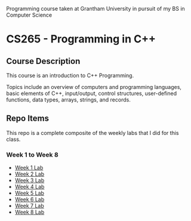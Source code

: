 Programming course taken at Grantham University in pursuit of my BS in Computer Science

# CS265 - Programming in C++

## Course Description
This course is an introduction to C++ Programming. 

Topics include an overview of computers and programming languages, basic elements of C++, input/output, control structures, user-defined functions, data types, arrays, strings, and records.

## Repo Items
This repo is a complete composite of the weekly labs that I did for this class.

### Week 1 to Week 8
  * [Week 1 Lab]()
  * [Week 2 Lab]()
  * [Week 3 Lab]()
  * [Week 4 Lab]()
  * [Week 5 Lab]()
  * [Week 6 Lab]()
  * [Week 7 Lab]()
  * [Week 8 Lab]()
